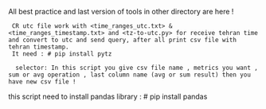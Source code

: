 All best practice and last version of tools in other directory are here !

     CR utc file work with <time_ranges_utc.txt> & <time_ranges_timestamp.txt> and <tz-to-utc.py> for receive tehran time and convert to utc and send query, after all print csv file with tehran timestamp.
     It need : # pip install pytz

      selector: In this script you give csv file name , metrics you want , sum or avg operation , last column name (avg or sum result) then you have new csv file ! 
 this script need to install pandas library : # pip install pandas
